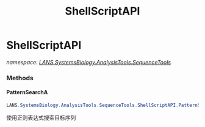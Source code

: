 ﻿---
title: ShellScriptAPI
---

# ShellScriptAPI
_namespace: [LANS.SystemsBiology.AnalysisTools.SequenceTools](N-LANS.SystemsBiology.AnalysisTools.SequenceTools.html)_





### Methods

#### PatternSearchA
```csharp
LANS.SystemsBiology.AnalysisTools.SequenceTools.ShellScriptAPI.PatternSearchA(LANS.SystemsBiology.SequenceModel.FASTA.FastaFile,System.String,System.String)
```
使用正则表达式搜索目标序列


